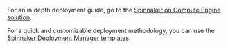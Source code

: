 For an in depth deployment guide, go to the [Spinnaker on Compute Engine solution](https://cloud.google.com/solutions/spinnaker-on-compute-engine).  

For a quick and customizable deployment methodology, you can use the [Spinnaker Deployment Manager templates](https://github.com/GoogleCloudPlatform/spinnaker-deploymentmanager).

